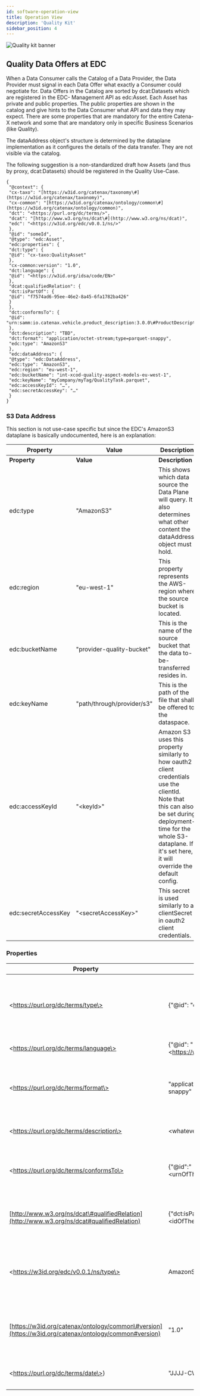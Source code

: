 ```yaml
---
id: software-operation-view
title: Operation View
description: 'Quality Kit'
sidebar_position: 4
---
```


![Quality kit banner](@site/static/img/kits\data-driven-quality-management\data-driven-quality-management-kit-logo.drawio.svg)

## Quality Data Offers at EDC[​](https://eclipse-tractusx.github.io/docs-kits/kits/quality-kit/software-development-view/specification#quality-data-offers-at-edc)

When a Data Consumer calls the Catalog of a Data Provider, the Data Provider must signal in each Data Offer what exactly a Consumer could negotiate for. Data Offers in the Catalog are sorted by dcat:Datasets which are registered in the EDC- Management API as edc:Asset. Each Asset has private and public properties. The public properties are shown in the catalog and give hints to the Data Consumer what API and data they may expect. There are some properties that are mandatory for the entire Catena-X network and some that are mandatory only in specific Business Scenarios (like Quality).

The dataAddress object's structure is determined by the dataplane implementation as it configures the details of the data transfer. They are not visible via the catalog.

The following suggestion is a non-standardized draft how Assets (and thus by proxy, dcat:Datasets) should be registered in the Quality Use-Case.

```
{  
 "@context": {  
 "cx-taxo": "[https://w3id.org/catenax/taxonomy\#](https://w3id.org/catenax/taxonomy)",  
 "cx-common": "[https://w3id.org/catenax/ontology/common\#](https://w3id.org/catenax/ontology/common)",  
 "dct": "<https://purl.org/dc/terms/>",  
 "dcat": "[http://www.w3.org/ns/dcat\#](http://www.w3.org/ns/dcat)",  
 "edc": "<https://w3id.org/edc/v0.0.1/ns/>"  
 },  
 "@id": "someId",  
 "@type": "edc:Asset",  
 "edc:properties": {  
 "dct:type": {  
 "@id": "cx-taxo:QualityAsset"  
 },  
 "cx-common:version": "1.0",  
 "dct:language": {  
 "@id": "<https://w3id.org/idsa/code/EN>"  
 },  
 "dcat:qualifiedRelation": {  
 "dct:isPartOf": {  
 "@id": "f7574ad6-95ee-46e2-8a45-6fa1782ba426"  
 }  
 },  
 "dct:conformsTo": {  
 "@id": "urn:samm:io.catenax.vehicle.product_description:3.0.0\#ProductDescription"  
 },  
 "dct:description": "TBD",  
 "dct:format": "application/octet-stream;type=parquet-snappy",  
 "edc:type": "AmazonS3"  
 },  
 "edc:dataAddress": {  
 "@type": "edc:DataAddress",  
 "edc:type": "AmazonS3",  
 "edc:region": "eu-west-1",  
 "edc:bucketName": "int-xcod-quality-aspect-models-eu-west-1",  
 "edc:keyName": "myCompany/myTag/QualityTask.parquet",  
 "edc:accessKeyId": "…",  
 "edc:secretAccessKey": "…"  
 }  
}
````

### S3 Data Address[​](https://eclipse-tractusx.github.io/docs-kits/kits/quality-kit/software-development-view/specification#s3-data-address)

This section is not use-case specific but since the EDC's AmazonS3 dataplane is basically undocumented, here is an explanation:

| **Property**        | **Value**                  | **Description**                                                                                                                                                                                                                    |
|---------------------|----------------------------|------------------------------------------------------------------------------------------------------------------------------------------------------------------------------------------------------------------------------------|
| **Property**        | **Value**                  | **Description**                                                                                                                                                                                                                    |
| edc:type            | "AmazonS3"                 | This shows which data source the Data Plane will query. It also determines what other content the dataAddress object must hold.                                                                                                    |
| edc:region          | "eu-west-1"                | This property represents the AWS-region where the source bucket is located.                                                                                                                                                        |
| edc:bucketName      | "provider-quality-bucket"  | This is the name of the source bucket that the data to-be-transferred resides in.                                                                                                                                                  |
| edc:keyName         | "path/through/provider/s3" | This is the path of the file that shall be offered to the dataspace.                                                                                                                                                               |
| edc:accessKeyId     | "\<keyId\>"                | Amazon S3 uses this property similarly to how oauth2 client credentials use the clientId. Note that this can also be set during deployment-time for the whole S3-dataplane. If it's set here, it will override the default config. |
| edc:secretAccessKey | "\<secretAccessKey\>"      | This secret is used similarly to a clientSecret in oauth2 client credentials.                                                                                                                                                      |

### Properties[​](https://eclipse-tractusx.github.io/docs-kits/kits/quality-kit/software-development-view/specification#properties)

| **Property**                                                                                          | **Value**                                                        | **Optional** | **Description**                                                                                                                                                                                                                                                                                                                                                                                                               |
|-------------------------------------------------------------------------------------------------------|------------------------------------------------------------------|--------------|-------------------------------------------------------------------------------------------------------------------------------------------------------------------------------------------------------------------------------------------------------------------------------------------------------------------------------------------------------------------------------------------------------------------------------|
| \<https://purl.org/dc/terms/type\>                                                                      | \{"@id": "cx-taxo:QualityAsset"\}                                  |              | CX-0018 mandates the usage of the dct:type property to signal what kind of Asset a consumer can expect behind a dcat:Dataset. In the Quality Use-Case, this is identified as [https://w3id.org/catenax/taxonomy\#QualityAsset](https://w3id.org/catenax/taxonomy#QualityAsset). The expected payload this API serves is determined by the dcat:conformsTo property.                                                           |
| \<https://purl.org/dc/terms/language\>                                                                  | \{"@id": "\<https://w3id.org/idsa/code/EN\>"\}                       | x            | This property is QM-specific. As it points to an IRI, it must be embedded in a json-object with the @id key. The use of this is unclear.                                                                                                                                                                                                                                                                                      |
| \<https://purl.org/dc/terms/format\>                                                                    | "application/octet-stream;type=parquet-snappy"                   |              | This property is QM-specific. dct:format usually points to the correct IANA Media Type. As currently only parquet files are used, the type application/octet-stream with the added property type=parquet-snappy must be used. The syntax is expained [here](https://www.iana.org/assignments/media-types-parameters/media-types-parameters.xhtml). If in the future csv shall be supported, the value could also be text/csv. |
| \<https://purl.org/dc/terms/description\>                                                               | \<whatever\>                                                     | x            | This property is QM-specific. For human-readable content, rdfs:comment is the usual property but would introduce another namespace so the dct-native property is chosen here.                                                                                                                                                                                                                                                 |
| \<https://purl.org/dc/terms/conformsTo\>                                                                | \{"@id":"\<urnOfTheCorrespondingAspectModel\>"\}                   |              | This property is QM-specific. It holds the exact aspect-model-URN that defines the schema of the presented dataset including its version. The version in here refers to the data model's version, while the EDC-property cx-common:version defines the version of the underlying API serving the data.                                                                                                                        |
| [http://www.w3.org/ns/dcat\#qualifiedRelation](http://www.w3.org/ns/dcat#qualifiedRelation)           | \{"dct:isPartOf": \{"@id": "\<idOfTheCorrespondingQualityTask\>"\}\} |              | This property is QM-specific. All Asset types defined in this Kit must include this property as it links the data behind an asset with the correct QualityTask. Note that the id of the QualityTask must be used, not the id of the EDC-Asset shielding said QualityTask.                                                                                                                                                     |
| \<https://w3id.org/edc/v0.0.1/ns/type\>                                                                 | AmazonS3                                                         |              | This property signifies the EDC dataplane that the QM data will be transferred over. The expectation that this would be signaled via the dcat:DataSet-dcat:distribution property of the catalog currently isn't implemented in the EDC. Thus the data must be replicated here and is presented via the same property that the consumer-side transferprocesses API uses for this same signal.                                  |
| [https://w3id.org/catenax/ontology/common\#version](https://w3id.org/catenax/ontology/common#version) | "1.0"                                                            |              | CX-0018 recommends to use cx-common:version to signal the API's version. Here, the API's version is equivalent to the version of the CX-standard for the Quality domain. Creation is currently in progress as CX-0123 v1.0.0. In this EDC-property, only major and minor increments should be added.                                                                                                                          |
| \<https://purl.org/dc/terms/date\>)                                                                     | "JJJJ-CW-N"                                                      | \*           | This property identifies an update of an already shared catalogue asset. Day is mentioned as calender week day number, e.g. '1' means "monday"                                                                                                                                                                                                                                                                                |
